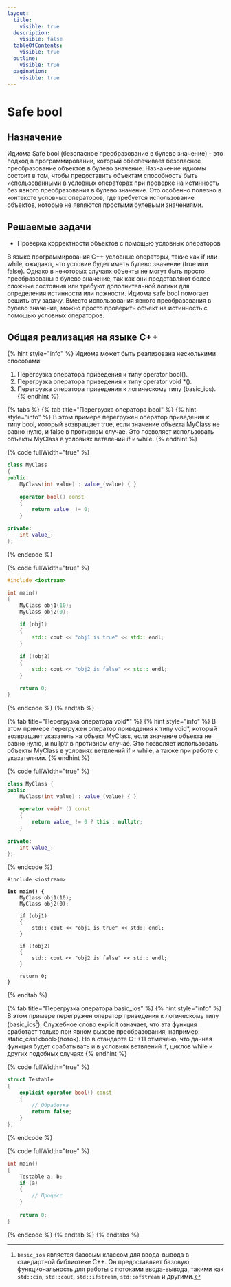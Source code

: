 ```yaml
---
layout:
  title:
    visible: true
  description:
    visible: false
  tableOfContents:
    visible: true
  outline:
    visible: true
  pagination:
    visible: true
---
```


# Safe bool

## Назначение

Идиома Safe bool (безопасное преобразование в булево значение) - это подход в программировании, который обеспечивает безопасное преобразование объектов в булево значение. Назначение идиомы состоит в том, чтобы предоставить объектам способность быть использованными в условных операторах при проверке на истинность без явного преобразования в булево значение. Это особенно полезно в контексте условных операторов, где требуется использование объектов, которые не являются простыми булевыми значениями.&#x20;

## Решаемые задачи

* Проверка корректности объектов с помощью условных операторов

В языке программирования C++ условные операторы, такие как if или while, ожидают, что условие будет иметь булево значение (true или false). Однако в некоторых случаях объекты не могут быть просто преобразованы в булево значение, так как они представляют более сложные состояния или требуют дополнительной логики для определения истинности или ложности. Идиома safe bool помогает решить эту задачу. Вместо использования явного преобразования в булево значение, можно просто проверить объект на истинность с помощью условных операторов.

## Общая реализация на языке C++

{% hint style="info" %}
Идиома может быть реализована несколькими способами:

1. Перегрузка оператора приведения к типу operator bool().
2. Перегрузка оператора приведения к типу operator void \*().
3. Перегрузка оператора приведения к логическому типу (basic\_ios).
{% endhint %}

{% tabs %}
{% tab title="Перегрузка оператора bool" %}
{% hint style="info" %}
В этом примере перегружен оператор приведения к типу bool, который возвращает true, если значение объекта MyClass не равно нулю, и false в противном случае. Это позволяет использовать объекты MyClass в условиях ветвлений if и while.
{% endhint %}

{% code fullWidth="true" %}
```cpp
class MyClass 
{
public:
    MyClass(int value) : value_(value) { }

    operator bool() const 
    { 
        return value_ != 0; 
    }

private:
    int value_;
};
```
{% endcode %}

{% code fullWidth="true" %}
```cpp
#include <iostream>

int main() 
{
    MyClass obj1(10);
    MyClass obj2(0);

    if (obj1) 
    {
        std:: cout << "obj1 is true" << std:: endl;
    }
    
    if (!obj2)
    {
        std:: cout << "obj2 is false" << std:: endl;
    }

    return 0;
}
```
{% endcode %}
{% endtab %}

{% tab title="Перегрузка оператора void*" %}
{% hint style="info" %}
В этом примере перегружен оператор приведения к типу void\*, который возвращает указатель на объект MyClass, если значение объекта не равно нулю, и nullptr в противном случае. Это позволяет использовать объекты MyClass в условиях ветвлений if и while, а также при работе с указателями.
{% endhint %}

{% code fullWidth="true" %}
```cpp
class MyClass {
public:
    MyClass(int value) : value_(value) { }

    operator void* () const 
    {
        return value_ != 0 ? this : nullptr;
    }
    
private:
    int value_;
};
```
{% endcode %}

<pre class="language-cpp" data-full-width="true"><code class="lang-cpp">#include &#x3C;iostream>

<strong>int main() {
</strong>    MyClass obj1(10);
    MyClass obj2(0);

    if (obj1) 
    {
        std:: cout &#x3C;&#x3C; "obj1 is true" &#x3C;&#x3C; std:: endl;
    }
    
    if (!obj2) 
    {
        std:: cout &#x3C;&#x3C; "obj2 is false" &#x3C;&#x3C; std:: endl;
    }

    return 0;
}
</code></pre>
{% endtab %}

{% tab title="Перегрузка оператора basic_ios" %}
{% hint style="info" %}
В этом примере перегружен оператор приведения к логическому типу (basic\_ios[^1]). Служебное слово explicit означает, что эта функция сработает только при явном вызове преобразования, например:     static\_cast\<bool>(поток). Но в стандарте C++11 отмечено, что данная функция будет срабатывать и в условиях ветвлений if, циклов while и других подобных случаях
{% endhint %}

{% code fullWidth="true" %}
```cpp
struct Testable
{
    explicit operator bool() const 
    { 
        // Обработка
        return false; 
    }
};
```
{% endcode %}

{% code fullWidth="true" %}
```cpp
int main()
{
    Testable a, b;
    if (a) 
    { 
        // Процесс
    }
    
    return 0;
}
```
{% endcode %}
{% endtab %}
{% endtabs %}

[^1]: `basic_ios` является базовым классом для ввода-вывода в стандартной библиотеке C++. Он предоставляет базовую функциональность для работы с потоками ввода-вывода, такими как `std::cin`, `std::cout`, `std::ifstream`, `std::ofstream` и другими.
